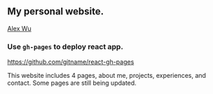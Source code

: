 ## My personal website.
[Alex Wu](https://alexwu727.github.io/)
### Use `gh-pages` to deploy react app.
https://github.com/gitname/react-gh-pages

This website includes 4 pages, about me, projects, experiences, and contact.
Some pages are still being updated.